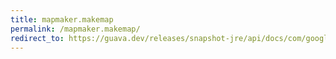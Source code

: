 ```yaml
---
title: mapmaker.makemap
permalink: /mapmaker.makemap/
redirect_to: https://guava.dev/releases/snapshot-jre/api/docs/com/google/common/collect/MapMaker.html#makeMap--
---
```

